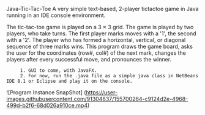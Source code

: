 Java-Tic-Tac-Toe
A very simple text-based, 2-player tictactoe game in Java running in an IDE console environment.

The tic-tac-toe game is played on a 3 × 3 grid. The game is played by two players, who take turns. The first player marks moves with a '1', the second with a '2'. The player who has formed a horizontal, vertical, or diagonal sequence of three marks wins. This program draws the game board, asks the user for the coordinates (row#, col#) of the next mark, changes the players after every successful move, and pronounces the winner.

         1. GUI to come, with JavaFX.
         2. For now, run the .java file as a simple java class in NetBeans IDE 8.1 or Eclipse and play it on the console.
![Program Instance SnapShot] (https://user-images.githubusercontent.com/91304837/155700264-c9124d2e-4968-499d-b2f6-68d026a910ce.mp4)
